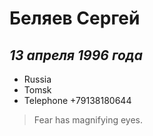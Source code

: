 # Беляев Сергей 

## *13 апреля 1996 года*
* Russia
 * Tomsk
* Telephone +79138180644
> Fear has magnifying eyes.